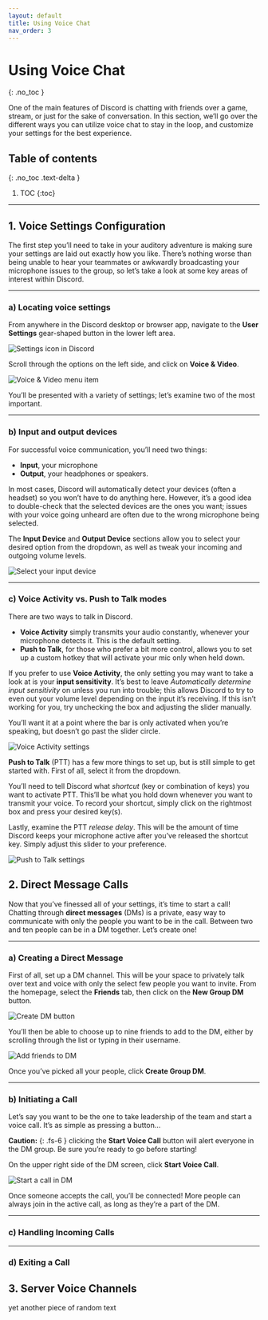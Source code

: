 ```yaml
---
layout: default
title: Using Voice Chat
nav_order: 3
---
```

<!--- actions should have numbers, use command verbs, actions and info should be on separate lines --->

# Using Voice Chat
{: .no_toc }

One of the main features of Discord is chatting with friends over a game, stream, or just for the sake of conversation. 
In this section, we’ll go over the different ways you can utilize voice chat to stay in the loop, and customize your 
settings for the best experience.

## Table of contents
{: .no_toc .text-delta }

1. TOC
{:toc}

---

## 1. Voice Settings Configuration
The first step you’ll need to take in your auditory adventure is making sure your settings are laid out exactly how you 
like. There’s nothing worse than being unable to hear your teammates or awkwardly broadcasting your microphone issues 
to the group, so let’s take a look at some key areas of interest within Discord.

---
### a) Locating voice settings
From anywhere in the Discord desktop or browser app, navigate to the **User Settings** gear-shaped button in 
the lower left area.

![Settings icon in Discord](https://github.com/Cragzu/just-the-docs/blob/master/assets/images/locate_settings_gear.png?raw=true)

Scroll through the options on the left side, and click on **Voice & Video**.

![Voice & Video menu item](https://github.com/Cragzu/just-the-docs/blob/master/assets/images/locate_voice_video_settings_tab.png?raw=true)

You’ll be presented with a variety of settings; let’s examine two of the most important.

---
### b) Input and output devices

For successful voice communication, you’ll need two things: 
* **Input**, your microphone
* **Output**, your headphones or speakers.

In most cases, Discord will automatically detect your devices (often a headset) so you won’t have to do anything here. 
However, it’s a good idea to double-check that the selected devices are the ones you want; issues with your voice going
unheard are often due to the wrong microphone being selected.

The **Input Device** and **Output Device** sections allow you to select your desired option from the dropdown, 
as well as tweak your incoming and outgoing volume levels.

![Select your input device](https://github.com/Cragzu/just-the-docs/blob/master/assets/images/select_input_device.jpg?raw=true)

---
### c) Voice Activity vs. Push to Talk modes

There are two ways to talk in Discord.
* **Voice Activity** simply transmits your audio constantly, whenever your microphone detects it. This is the default setting.
* **Push to Talk**, for those who prefer a bit more control, allows you to set up a custom hotkey that will activate 
your mic only when held down.

If you prefer to use **Voice Activity**, the only setting you may want to take a look at is your 
**input sensitivity**. It’s best to leave *Automatically determine input sensitivity* on unless you run into 
trouble; this allows Discord to try to even out your volume level depending on the input it’s receiving. 
If this isn’t working for you, try unchecking the box and adjusting the slider manually. 

You’ll want it at a point where the bar is only activated when you’re speaking, but doesn’t go past the slider circle.

![Voice Activity settings](https://github.com/Cragzu/just-the-docs/blob/master/assets/images/voice_activity.png?raw=true)

**Push to Talk** (PTT) has a few more things to set up, but is still simple to get started with. First of all, 
select it from the dropdown.

You’ll need to tell Discord what *shortcut* (key or combination of keys) you want to activate PTT. This’ll be 
what you hold down whenever you want to transmit your voice. To record your shortcut, simply click on the 
rightmost box and press your desired key(s).

Lastly, examine the PTT *release delay*. This will be the amount of time Discord keeps your microphone active after 
you’ve released the shortcut key. Simply adjust this slider to your preference.

![Push to Talk settings](https://github.com/Cragzu/just-the-docs/blob/master/assets/images/push_to_talk.png?raw=true)

## 2. Direct Message Calls
Now that you’ve finessed all of your settings, it’s time to start a call! Chatting through **direct messages** (DMs) 
is a private, easy way to communicate with only the people you want to be in the call. Between two and ten 
people can be in a DM together. Let’s create one!

---
### a) Creating a Direct Message
First of all, set up a DM channel. This will be your space to privately talk over text and voice 
with only the select few people you want to invite. From the homepage, select the **Friends** tab, 
then click on the **New Group DM** button.

![Create DM button](https://github.com/Cragzu/just-the-docs/blob/master/assets/images/create_dm_button.png?raw=true)

You’ll then be able to choose up to nine friends to add to the DM, either by scrolling through the list or 
typing in their username.

![Add friends to DM](https://github.com/Cragzu/just-the-docs/blob/master/assets/images/dm_select_friends.png?raw=true)

Once you’ve picked all your people, click **Create Group DM**.

---
### b) Initiating a Call

Let’s say you want to be the one to take leadership of the team and start a voice call. 
It’s as simple as pressing a button…

**Caution:** 
{: .fs-6 }
clicking the **Start Voice Call** button will alert everyone in the DM group. 
Be sure you’re ready to go before starting!

On the upper right side of the DM screen, click **Start Voice Call**.

![Start a call in DM](https://github.com/Cragzu/just-the-docs/blob/master/assets/images/dm_select_friends.png?raw=true)

Once someone accepts the call, you’ll be connected! More people can always join in the active call, 
as long as they’re a part of the DM.


---
### c) Handling Incoming Calls

---
### d) Exiting a Call

## 3. Server Voice Channels
yet another piece of random text

